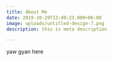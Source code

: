 ```yaml
---
title: About Me
date: 2019-10-29T13:49:23.000+06:00
image: uploads/untitled-design-7.png
description: this is meta description

---
```

yaw gyan here